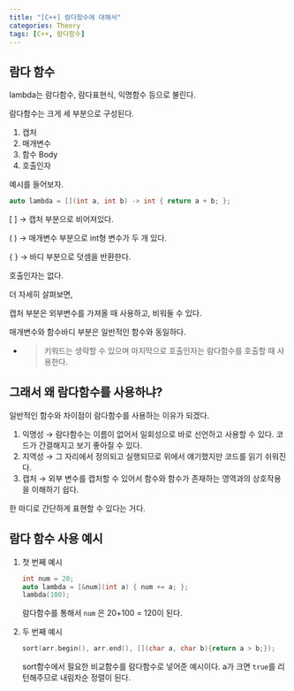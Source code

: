 ```yaml
---
title: "[C++] 람다함수에 대해서"
categories: Theory
tags: [C++, 람다함수]
---
```


## 람다 함수

lambda는 람다함수, 람다표현식, 익명함수 등으로 불린다.

람다함수는 크게 세 부분으로 구성된다.

1. 캡처
2. 매개변수
3. 함수 Body
4. 호출인자

예시를 들어보자.

```cpp
auto lambda = [](int a, int b) -> int { return a + b; };
```

[ ] → 캡처 부분으로 비어져있다.

( ) → 매개변수 부분으로 int형 변수가 두 개 있다.

{ } → 바디 부분으로 덧셈을 반환한다.

호출인자는 없다.

더 자세히 살펴보면,

캡처 부분은 외부변수를 가져올 때 사용하고, 비워둘 수 있다.

매개변수와 함수바디 부분은 일반적인 함수와 동일하다.

- >키워드는 생략할 수 있으며 마지막으로 호출인자는 람다함수를 호출할 때 사용한다.

## 그래서 왜 람다함수를 사용하냐?

일반적인 함수와 차이점이 람다함수를 사용하는 이유가 되겠다.

1. 익명성 → 람다함수는 이름이 없어서 일회성으로 바로 선언하고 사용할 수 있다. 코드가 간결해지고 보기 좋아질 수 있다.
2. 지역성 → 그 자리에서 정의되고 실행되므로 위에서 얘기했지만 코드를 읽기 쉬워진다. 
3. 캡처 → 외부 변수를 캡처할 수 있어서 함수와 함수가 존재하는 영역과의 상호작용을 이해하기 쉽다.

한 마디로 간단하게 표현할 수 있다는 거다.

## 람다 함수 사용 예시

1. 첫 번째 예시
    
    ```cpp
    int num = 20;
    auto lambda = [&num](int a) { num += a; };
    lambda(100);
    ```
    
    람다함수를 통해서 `num` 은 20+100 = 120이 된다.  
    
2. 두 번째 예시
    
    ```cpp
    sort(arr.begin(), arr.end(), [](char a, char b){return a > b;});
    ```
    
    sort함수에서 필요한 비교함수를 람다함수로 넣어준 예시이다. a가 크면 `true`를 리턴해주므로 내림차순 정렬이 된다.
